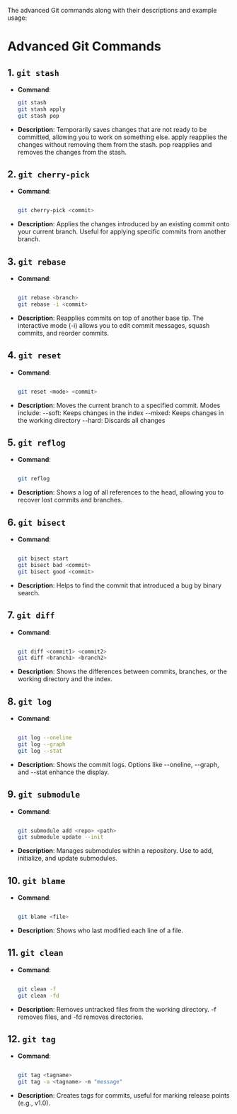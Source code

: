 The advanced Git commands along with their descriptions and example usage:

# Advanced Git Commands

## 1. `git stash`
- **Command**:
  ```sh
  git stash
  git stash apply
  git stash pop

- **Description**: Temporarily saves changes that are not ready to be committed, allowing you to work on something else. apply reapplies the changes without removing them from the stash. pop reapplies and removes the changes from the stash.

## 2. `git cherry-pick`
  - **Command**:

    ```sh

    git cherry-pick <commit>

- **Description**: Applies the changes introduced by an existing commit onto your current branch. Useful for applying specific commits from another branch.

## 3. `git rebase`

 - **Command**:

    ```sh

    git rebase <branch>
    git rebase -i <commit>

- **Description**: Reapplies commits on top of another base tip. The interactive mode (-i) allows you to edit commit messages, squash commits, and reorder commits.

## 4. `git reset`

 - **Command**:

    ```sh

    git reset <mode> <commit>

- **Description**: Moves the current branch to a specified commit. Modes include:
        --soft: Keeps changes in the index
        --mixed: Keeps changes in the working directory
        --hard: Discards all changes

## 5. `git reflog`

 - **Command**:

    ```sh

    git reflog

- **Description**: Shows a log of all references to the head, allowing you to recover lost commits and branches.

## 6. `git bisect`

 - **Command**:

    ```sh

    git bisect start
    git bisect bad <commit>
    git bisect good <commit>

- **Description**: Helps to find the commit that introduced a bug by binary search.

## 7. `git diff`

 - **Command**:

    ```sh

    git diff <commit1> <commit2>
    git diff <branch1> <branch2>

- **Description**: Shows the differences between commits, branches, or the working directory and the index.

## 8. `git log`

- **Command**:

    ```sh

    git log --oneline
    git log --graph
    git log --stat

- **Description**: Shows the commit logs. Options like --oneline, --graph, and --stat enhance the display.

## 9. `git submodule`
 - **Command**:

    ```sh

    git submodule add <repo> <path>
    git submodule update --init

- **Description**: Manages submodules within a repository. Use to add, initialize, and update submodules.

## 10. `git blame`

  - **Command**:

    ```sh

    git blame <file>

- **Description**: Shows who last modified each line of a file.

## 11. `git clean`

 - **Command**:

    ```sh

    git clean -f
    git clean -fd

- **Description**: Removes untracked files from the working directory. -f removes files, and -fd removes directories.

## 12. `git tag`

 - **Command**:

    ```sh

    git tag <tagname>
    git tag -a <tagname> -m "message"

- **Description**: Creates tags for commits, useful for marking release points (e.g., v1.0).

